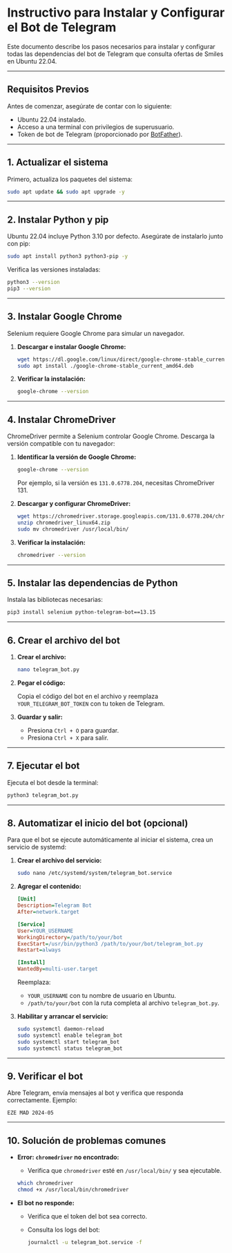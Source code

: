 # Instructivo para Instalar y Configurar el Bot de Telegram

Este documento describe los pasos necesarios para instalar y configurar todas las dependencias del bot de Telegram que consulta ofertas de Smiles en Ubuntu 22.04.

---

## **Requisitos Previos**

Antes de comenzar, asegúrate de contar con lo siguiente:

- Ubuntu 22.04 instalado.
- Acceso a una terminal con privilegios de superusuario.
- Token de bot de Telegram (proporcionado por [BotFather](https://core.telegram.org/bots)).

---

## **1. Actualizar el sistema**

Primero, actualiza los paquetes del sistema:

```bash
sudo apt update && sudo apt upgrade -y
```

---

## **2. Instalar Python y pip**

Ubuntu 22.04 incluye Python 3.10 por defecto. Asegúrate de instalarlo junto con pip:

```bash
sudo apt install python3 python3-pip -y
```

Verifica las versiones instaladas:

```bash
python3 --version
pip3 --version
```

---

## **3. Instalar Google Chrome**

Selenium requiere Google Chrome para simular un navegador.

1. **Descargar e instalar Google Chrome:**

   ```bash
   wget https://dl.google.com/linux/direct/google-chrome-stable_current_amd64.deb
   sudo apt install ./google-chrome-stable_current_amd64.deb
   ```

2. **Verificar la instalación:**

   ```bash
   google-chrome --version
   ```

---

## **4. Instalar ChromeDriver**

ChromeDriver permite a Selenium controlar Google Chrome. Descarga la versión compatible con tu navegador:

1. **Identificar la versión de Google Chrome:**

   ```bash
   google-chrome --version
   ```

   Por ejemplo, si la versión es `131.0.6778.204`, necesitas ChromeDriver 131.

2. **Descargar y configurar ChromeDriver:**

   ```bash
   wget https://chromedriver.storage.googleapis.com/131.0.6778.204/chromedriver_linux64.zip
   unzip chromedriver_linux64.zip
   sudo mv chromedriver /usr/local/bin/
   ```

3. **Verificar la instalación:**

   ```bash
   chromedriver --version
   ```

---

## **5. Instalar las dependencias de Python**

Instala las bibliotecas necesarias:

```bash
pip3 install selenium python-telegram-bot==13.15
```

---

## **6. Crear el archivo del bot**

1. **Crear el archivo:**

   ```bash
   nano telegram_bot.py
   ```

2. **Pegar el código:**

   Copia el código del bot en el archivo y reemplaza `YOUR_TELEGRAM_BOT_TOKEN` con tu token de Telegram.

3. **Guardar y salir:**

   - Presiona `Ctrl + O` para guardar.
   - Presiona `Ctrl + X` para salir.

---

## **7. Ejecutar el bot**

Ejecuta el bot desde la terminal:

```bash
python3 telegram_bot.py
```

---

## **8. Automatizar el inicio del bot (opcional)**

Para que el bot se ejecute automáticamente al iniciar el sistema, crea un servicio de systemd:

1. **Crear el archivo del servicio:**

   ```bash
   sudo nano /etc/systemd/system/telegram_bot.service
   ```

2. **Agregar el contenido:**

   ```ini
   [Unit]
   Description=Telegram Bot
   After=network.target

   [Service]
   User=YOUR_USERNAME
   WorkingDirectory=/path/to/your/bot
   ExecStart=/usr/bin/python3 /path/to/your/bot/telegram_bot.py
   Restart=always

   [Install]
   WantedBy=multi-user.target
   ```

   Reemplaza:
   - `YOUR_USERNAME` con tu nombre de usuario en Ubuntu.
   - `/path/to/your/bot` con la ruta completa al archivo `telegram_bot.py`.

3. **Habilitar y arrancar el servicio:**

   ```bash
   sudo systemctl daemon-reload
   sudo systemctl enable telegram_bot
   sudo systemctl start telegram_bot
   sudo systemctl status telegram_bot
   ```

---

## **9. Verificar el bot**

Abre Telegram, envía mensajes al bot y verifica que responda correctamente. Ejemplo:

```plaintext
EZE MAD 2024-05
```

---

## **10. Solución de problemas comunes**

- **Error: `chromedriver` no encontrado:**
  - Verifica que `chromedriver` esté en `/usr/local/bin/` y sea ejecutable.

  ```bash
  which chromedriver
  chmod +x /usr/local/bin/chromedriver
  ```

- **El bot no responde:**
  - Verifica que el token del bot sea correcto.
  - Consulta los logs del bot:

    ```bash
    journalctl -u telegram_bot.service -f
    ```

